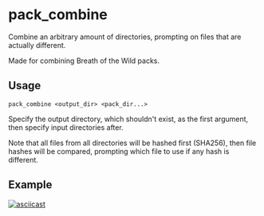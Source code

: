 # pack_combine

Combine an arbitrary amount of directories, prompting on files that are actually different.

Made for combining Breath of the Wild packs.

## Usage

```plaintext
pack_combine <output_dir> <pack_dir...>
```

Specify the output directory, which shouldn't exist, as the first argument, then specify input
directories after.

Note that all files from all directories will be hashed first (SHA256), then file hashes will be
compared, prompting which file to use if any hash is different.

## Example

[![asciicast](https://asciinema.org/a/fTxqpa0NVwYSLydf7zUMiPwUi.svg)](https://asciinema.org/a/fTxqpa0NVwYSLydf7zUMiPwUi)
